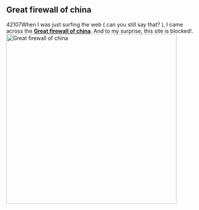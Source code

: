 <article><h2>Great firewall of china</h2><time><span class="day">4</span><span class="month">2</span><span class="year">107</span></time>When I was just surfing the web ( can you still say that? ), I came across the <a href="http://www.greatfirewallofchina.org/"><strong>Great firewall of china</strong></a>. And to my surprise, this site is blocked!.<a href='http://www.wnas.nl/wp-content/uploads/2007/03/picture-2.png' title='Great firewall of china'><img src='http://www.wnas.nl/wp-content/uploads/2007/03/picture-2.png' alt='Great firewall of china' width="450" /></a></article>